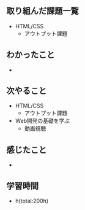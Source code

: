 ## 取り組んだ課題一覧
- HTML/CSS
    - アウトプット課題

## わかったこと
- 

## 次やること
- HTML/CSS
    - アウトプット課題
- Web開発の基礎を学ぶ
    - 動画視聴

## 感じたこと
- 

## 学習時間
- h(total:200h)

